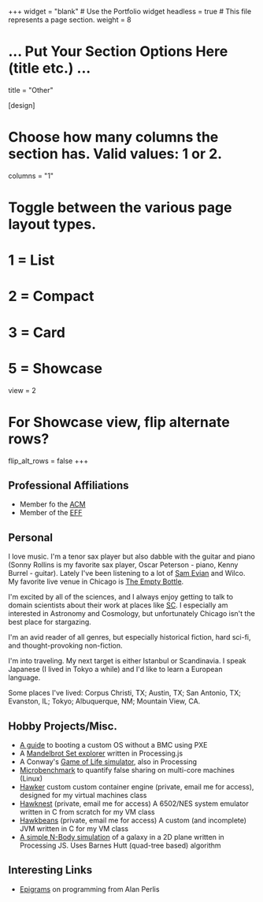 +++
widget = "blank"  # Use the Portfolio widget
headless = true  # This file represents a page section.
weight = 8

# ... Put Your Section Options Here (title etc.) ...
title = "Other"


[design]
  # Choose how many columns the section has. Valid values: 1 or 2.
  columns = "1"

  # Toggle between the various page layout types.
  #   1 = List
  #   2 = Compact  
  #   3 = Card
  #   5 = Showcase
  view = 2

  # For Showcase view, flip alternate rows?
  flip_alt_rows = false
+++

## Professional Affiliations

* Member fo the [ACM](https://acm.org)
* Member of the [EFF](https://eff.org)

## Personal

I love music. I'm a tenor sax player but also dabble with the
guitar and piano (Sonny Rollins is my favorite sax player, Oscar Peterson - piano, Kenny Burrel - guitar).  Lately I've been listening to 
a lot of [Sam Evian](https://www.samevian.com/) and Wilco.
My favorite live
venue in Chicago is [The Empty Bottle](https://www.emptybottle.com/).

I'm excited by all of the sciences, and I always enjoy getting to talk to
domain scientists about their work at places like [SC](https://supercomputing.org). I especially am interested in 
Astronomy and Cosmology, but unfortunately Chicago isn't the best place for
stargazing.

I'm an avid reader of all genres, but especially historical fiction, 
hard sci-fi, and thought-provoking non-fiction. 

I'm into traveling. My next target is either Istanbul or Scandinavia. I speak
Japanese (I lived in Tokyo a while) and I'd like to learn a European language.

Some places I've lived: Corpus Christi, TX; Austin, TX; San Antonio, TX;
Evanston, IL; Tokyo; Albuquerque, NM; Mountain View, CA.

## Hobby Projects/Misc.

* [A guide](https://hale-legacy.com/docs/notes/pxe.html) to booting a custom OS without a BMC using PXE
* A [Mandelbrot Set explorer](https://hale-legacy.com/mandelbrot/) written in Processing.js
* A Conway's [Game of Life simulator](https://hale-legacy.com/gol/), also in Processing
* [Microbenchmark](https://github.com/khale/false-sharing) to quantify false sharing on multi-core machines (Linux)
* [Hawker](https://github.com/khale/hawker) custom custom container engine (private, email me for access), designed for my virtual machines class
* [Hawknest](https://github.com/hexsa-lab/hawknest) (private, email me for access) A 6502/NES system emulator written in C from scratch for my VM class
* [Hawkbeans](https://github.com/hexsa-lab/hawkbeans) (private, email me for access) A custom (and incomplete) JVM written in C for my VM class
* [A simple N-Body simulation](https://github.com/khale/barnes-hutt-p3) of a galaxy in a 2D plane written in Processing JS. Uses Barnes Hutt (quad-tree based) algorithm

## Interesting Links
* [Epigrams](https://web.archive.org/web/19990117034445/http://www-pu.informatik.uni-tuebingen.de/users/klaeren/epigrams.html) on programming from Alan Perlis 

